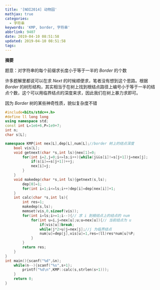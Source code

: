 ```yaml
---
title: '[NOI2014] 动物园'
mathjax: true
categories:
  - 字符串
keywords: 'KMP, border, 字符串'
abbrlink: 9407
date: 2019-04-10 08:51:58
updated: 2019-04-10 08:51:58
tags:
---
```



**摘要**

题意：对字符串的每个前缀求长度小于等于一半的 $Border$ 的个数


<!--more-->

许多题解里都说可以在求 $Next$ 的时候顺便求，笔者没有想到这个思路。根据 $Border$ 的树形结构，其实相当于在树上找到根结点路径上编号小于等于一半的结点个数，这个可以用临界结点的深度来求，因此我们在树上暴力求即可。

因为 $Border$ 树的某些神奇性质，貌似复杂度不错

```cpp
#include<bits/stdc++.h>
#define ll long long
using namespace std;
const int L=1e6+6,P=1e9+7;
int n;
char s[L];

namespace KMP{int nex[L],dep[L],num[L];//border 树上的结点深度
	bool vis[L];
	void getnext(char *s,int ls){nex[1]=0;
		for(int i=2,j=0;i<=ls;i++){while(j&&s[i]!=s[j+1])j=nex[j];
			if(s[i]==s[j+1])++j;
			nex[i]=j;
		}
	}
	void makedep(char *s,int ls){getnext(s,ls);
		dep[0]=1;
		for(int i=1;i<=ls;i++)dep[i]=dep[nex[i]]+1;
	}
	int calc(char *s,int ls){
		int res=1;
		makedep(s,ls);
		memset(vis,0,sizeof(vis));
		for(int i=ls;i>=1;i--){// 求 i 到根结点上的结点的 num
			for(int u=i,j=nex[u];u;u=nex[u]){// 当前结点为 u
				if(vis[u])break;
				while(j*2>u)j=nex[j];//j 为临界结点
				num[u]=dep[j],vis[u]=1,res=(ll)res*num[u]%P;
			}
		}
		return res;
	}
}
int main(){scanf("%d",&n);
	while(n--){scanf("%s",s+1);
		printf("%d\n",KMP::calc(s,strlen(s+1)));
	}
	return 0;
}
```

